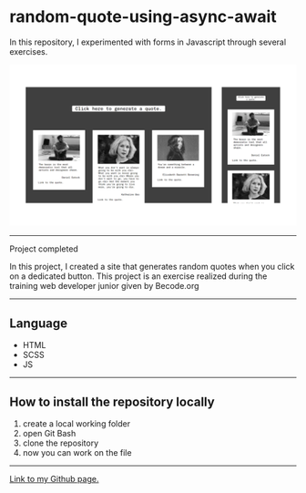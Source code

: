# random-quote-using-async-await

In this repository, I experimented with forms in Javascript through several exercises.

![](./assets/img/readme.png)

---

Project completed

In this project, I created a site that generates random quotes when you click on a dedicated button. This project is an exercise realized during the training web developer junior given by Becode.org

---

## Language

- HTML
- SCSS
- JS

---

## How to install the repository locally

1. create a local working folder
2. open Git Bash
3. clone the repository
4. now you can work on the file

---

[Link to my Github page.](https://mathildecornelis.github.io/random-quote-using-async-await/)
